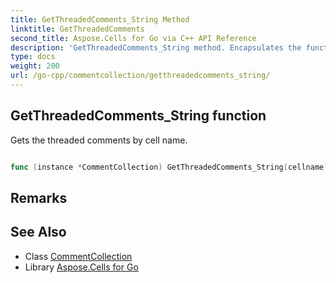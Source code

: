```yaml
---
title: GetThreadedComments_String Method 
linktitle: GetThreadedComments
second_title: Aspose.Cells for Go via C++ API Reference
description: 'GetThreadedComments_String method. Encapsulates the function that represents getthreadedcomments in Go.'
type: docs
weight: 200
url: /go-cpp/commentcollection/getthreadedcomments_string/
---
```


## GetThreadedComments_String function

Gets the threaded comments by cell name.

```go

func (instance *CommentCollection) GetThreadedComments_String(cellname string)  (*ThreadedCommentCollection,  error) 

```

## Remarks


## See Also

* Class [CommentCollection](../)
* Library [Aspose.Cells for Go](../../)
